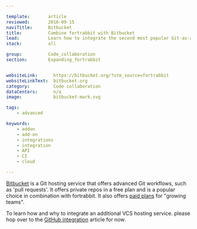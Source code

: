 ```yaml
---

template:       article
reviewed:       2016-09-15
naviTitle:      Bitbucket
title:          Combine fortrabbit with Bitbucket
lead:           Learn how to integrate the second most popular Git-as-a-service provider with your fortrabbit workflow.
stack:          all

group:          Code_collaboration
section:        Expanding_fortrabbit


websiteLink:      https://bitbucket.org/?utm_source=fortrabbit
websiteLinkText:  bitbucket.org
category:         Code collaboration
dataCenters:      n/a
image:            bitbucket-mark.svg

tags:
    - advanced

keywords:
    - addon
    - add-on
    - integrations
    - integration
    - API
    - CI
    - cloud

---
```


[Bitbucket](https://bitbucket.org?utm_source=fortrabbit) is a Git hosting service that offers advanced Git workflows, such as 'pull requests'. It offers private repos in a free plan and is a popular choice in combination with fortrabbit. It also offers [paid plans](https://bitbucket.org/product/pricing) for "growing teams".

To learn how and why to integrate an additional VCS hosting service. please hop over to the [GitHub integration](github) article for now.

